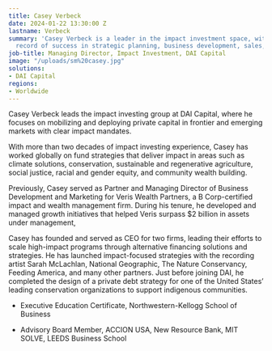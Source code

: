 ```yaml
---
title: Casey Verbeck
date: 2024-01-22 13:30:00 Z
lastname: Verbeck
summary: 'Casey Verbeck is a leader in the impact investment space, with a 25-year
  record of success in strategic planning, business development, sales, and marketing. '
job-title: Managing Director, Impact Investment, DAI Capital
image: "/uploads/sm%20casey.jpg"
solutions:
- DAI Capital
regions:
- Worldwide
---
```


 Casey Verbeck leads the impact investing group at DAI Capital, where he focuses on mobilizing and deploying private capital in frontier and emerging markets with clear impact mandates.

With more than two decades of impact investing experience, Casey has worked globally on fund strategies that deliver impact in areas such as climate solutions, conservation, sustainable and regenerative agriculture, social justice, racial and gender equity, and community wealth building.

Previously, Casey served as Partner and Managing Director of Business Development and Marketing for Veris Wealth Partners, a B Corp-certified impact and wealth management firm. During his tenure, he developed and managed growth initiatives that helped Veris surpass $2 billion in assets under management,

Casey has founded and served as CEO for two firms, leading their efforts to scale high-impact programs through alternative financing solutions and strategies. He has launched impact-focused strategies with the recording artist Sarah McLachlan, National Geographic, The Nature Conservancy, Feeding America, and many other partners. Just before joining DAI, he completed the design of a private debt strategy for one of the United States’ leading conservation organizations to support indigenous communities.

* Executive Education Certificate, Northwestern-Kellogg School of Business

* Advisory Board Member, ACCION USA, New Resource Bank, MIT SOLVE, LEEDS Business School